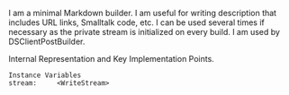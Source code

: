 I am a minimal Markdown builder.
I am useful for writing description that includes URL links, Smalltalk code, etc.
I can be used several times if necessary as the private stream is initialized on every build.
I am used by DSClientPostBuilder.
 
Internal Representation and Key Implementation Points.

    Instance Variables
	stream:		<WriteStream>
